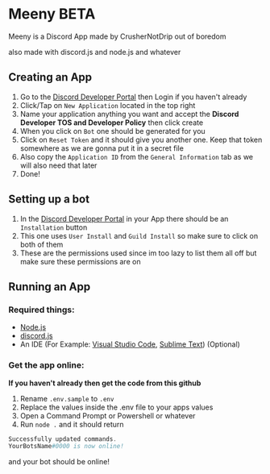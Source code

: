 # **Meeny BETA**
Meeny is a Discord App made by CrusherNotDrip out of boredom

also made with discord.js and node.js and whatever
## **Creating an App**
1. Go to the [Discord Developer Portal](https://discord.com/developers/applications) then Login if you haven't already
2. Click/Tap on `New Application` located in the top right
3. Name your application anything you want and accept the **Discord Developer TOS and Developer Policy** then click create
4. When you click on `Bot` one should be generated for you
5. Click on `Reset Token` and it should give you another one. Keep that token somewhere as we are gonna put it in a secret file
6. Also copy the `Application ID` from the `General Information` tab as we will also need that later
7. Done!

## **Setting up a bot**
1. In the [Discord Developer Portal](https://discord.com/developers/applications) in your App there should be an `Installation` button
2. This one uses `User Install` and `Guild Install` so make sure to click on both of them
3. These are the permissions used since im too lazy to list them all off but make sure these permissions are on

## **Running an App**
### **Required things:**
- [Node.js](https://nodejs.org/en/)
- [discord.js](https://discord.js.org/#/)
- An IDE (For Example: [Visual Studio Code](https://code.visualstudio.com), [Sublime Text](https://www.sublimetext.com)) (Optional)

### **Get the app online:**
**If you haven't already then get the code from this github**
1. Rename `.env.sample` to `.env`
2. Replace the values inside the .env file to your apps values
3. Open a Command Prompt or Powershell or whatever
4. Run `node .` and it should return
```powershell
Successfully updated commands.
YourBotsName#0000 is now online!
```
and your bot should be online!